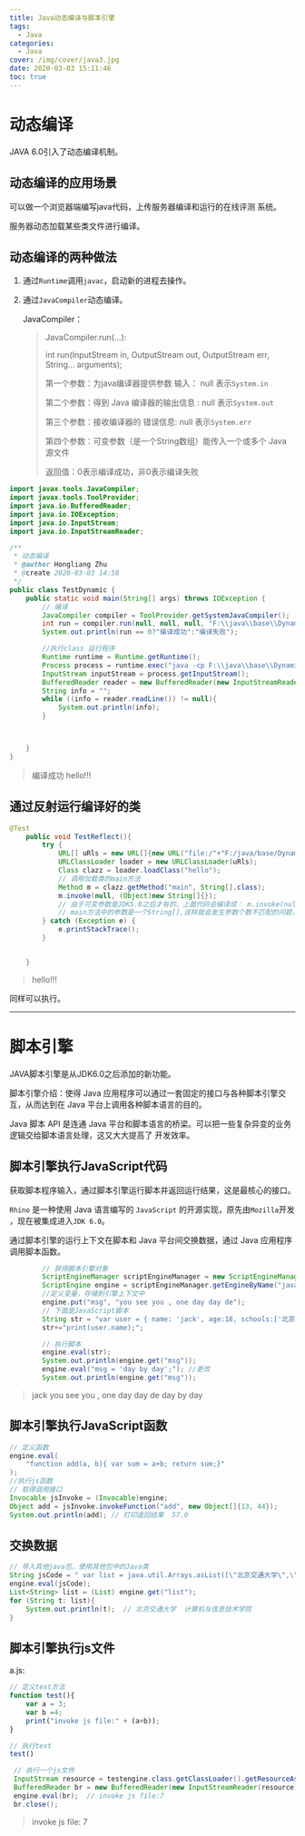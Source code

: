 ```yaml
---
title: Java动态编译与脚本引擎
tags:
  - Java
categories:
  - Java
cover: /img/cover/java3.jpg
date: 2020-03-03 15:11:46
toc: true
---
```



# 动态编译

JAVA 6.0引入了动态编译机制。

## 动态编译的应用场景

可以做一个浏览器端编写java代码，上传服务器编译和运行的在线评测 系统。

服务器动态加载某些类文件进行编译。

## 动态编译的两种做法

1. 通过`Runtime`调用`javac`，启动新的进程去操作。

2. 通过`JavaCompiler`动态编译。

   JavaCompiler：

   > JavaCompiler.run(...):
   >
   > int run(InputStream in, OutputStream out, OutputStream err, String... arguments);
   >
   >  第一个参数：为java编译器提供参数 输入： null 表示`System.in`
   >
   >  第二个参数：得到 Java 编译器的输出信息 :  null 表示`System.out`
   >
   > 第三个参数：接收编译器的 错误信息:  null 表示`System.err`
   >
   > 第四个参数：可变参数（是一个String数组）能传入一个或多个 Java 源文件 
   >
   > 返回值：0表示编译成功，非0表示编译失败

```java
import javax.tools.JavaCompiler;
import javax.tools.ToolProvider;
import java.io.BufferedReader;
import java.io.IOException;
import java.io.InputStream;
import java.io.InputStreamReader;

/**
 * 动态编译
 * @author Hongliang Zhu
 * @create 2020-03-03 14:58
 */
public class TestDynamic {
    public static void main(String[] args) throws IOException {
        // 编译
        JavaCompiler compiler = ToolProvider.getSystemJavaCompiler();
        int run = compiler.run(null, null, null, "F:\\java\\base\\DynamicCompille\\src\\hello.java");
        System.out.println(run == 0?"编译成功":"编译失败");

        //执行class 运行程序
        Runtime runtime = Runtime.getRuntime();
        Process process = runtime.exec("java -cp F:\\java\\base\\DynamicCompille\\src hello");
        InputStream inputStream = process.getInputStream();
        BufferedReader reader = new BufferedReader(new InputStreamReader(inputStream));
        String info = "";
        while ((info = reader.readLine()) != null){
            System.out.println(info);
        }



    }
}

```

> 编译成功
> 		hello!!!

## 通过反射运行编译好的类

```java
@Test
    public void TestReflect(){
        try {
            URL[] uRls = new URL[]{new URL("file:/"+"F:/java/base/DynamicCompille/src/")};
            URLClassLoader loader = new URLClassLoader(uRls);
            Class clazz = loader.loadClass("hello");
            // 调用加载类的main方法
            Method m = clazz.getMethod("main", String[].class);
            m.invoke(null, (Object)new String[]{});
            // 由于可变参数是JDK5.0之后才有的，上面代码会编译成： m.invoke(null, "aa0, "bb");, 我们知道
            // main方法中的参数是一个String[],这样就会发生参数个数不匹配的问题，所以要加上Object强制装换。
        } catch (Exception e) {
            e.printStackTrace();
        }


    }
```

> hello!!!

同样可以执行。

--------------------



# 脚本引擎

JAVA脚本引擎是从JDK6.0之后添加的新功能。

脚本引擎介绍：使得 Java 应用程序可以通过一套固定的接口与各种脚本引擎交互，从而达到在 Java 平台上调用各种脚本语言的目的。

Java 脚本 API 是连通 Java 平台和脚本语言的桥梁。可以把一些复杂异变的业务逻辑交给脚本语言处理，这又大大提高了 开发效率。

## 脚本引擎执行JavaScript代码

获取脚本程序输入，通过脚本引擎运行脚本并返回运行结果，这是最核心的接口。 

`Rhino` 是一种使用 Java 语言编写的 `JavaScript` 的开源实现，原先由`Mozilla`开发 ，现在被集成进入`JDK 6.0`。

通过脚本引擎的运行上下文在脚本和 Java 平台间交换数据，通过 Java 应用程序调用脚本函数。

```java
        // 获得脚本引擎对象
        ScriptEngineManager scriptEngineManager = new ScriptEngineManager();
        ScriptEngine engine = scriptEngineManager.getEngineByName("javascript");
        //定义变量，存储到引擎上下文中
        engine.put("msg", "you see you , one day day de");
        // 下面是JavaScript脚本
        String str = "var user = { name: 'jack', age:18, schools:['北京交通大学','计算机与信息技术学院']};";
        str+="print(user.name);";

        // 执行脚本
        engine.eval(str);
        System.out.println(engine.get("msg"));
        engine.eval("msg = 'day by day';"); //更改
        System.out.println(engine.get("msg"));
```

> jack
> 		you see you , one day day de
> 		day by day

## 脚本引擎执行JavaScript函数

```java
// 定义函数
engine.eval(
    "function add(a, b){ var sum = a+b; return sum;}"
);
//执行js函数
// 取得调用接口
Invocable jsInvoke = (Invocable)engine;
Object add = jsInvoke.invokeFunction("add", new Object[]{13, 44});
System.out.println(add); // 打印返回结果  57.0
```

## 交换数据

```java
// 导入其他java包，使用其他包中的Java类
String jsCode = " var list = java.util.Arrays.asList([\"北京交通大学\",\"计算机与信息技术学院\"]);";
engine.eval(jsCode);
List<String> list = (List) engine.get("list");
for (String t: list){
	System.out.println(t);  // 北京交通大学  计算机与信息技术学院
}
```

## 脚本引擎执行js文件

a.js:

```javascript
// 定义test方法
function test(){
    var a = 3;
    var b =4;
    print("invoke js file:" + (a+b));
}

// 执行test
test()

```

```java
 // 执行一个js文件
 InputStream resource = testengine.class.getClassLoader().getResourceAsStream("a.js");
 BufferedReader br = new BufferedReader(new InputStreamReader(resource));
 engine.eval(br);  // invoke js file:7
 br.close();
```

> invoke js file: 7